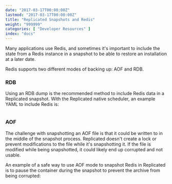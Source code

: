 ```yaml
---
date: "2017-03-17T00:00:00Z"
lastmod: "2017-03-17T00:00:00Z"
title: "Replicated Snapshots and Redis"
weight: "999999"
categories: [ "Developer Resources" ]
index: "docs"
---
```


Many applications use Redis, and sometimes it's important to include the state from a Redis instance in a snapshot to be able to restore an installation at a later date.

Redis supports two different modes of backing up: AOF and RDB.

### RDB
Using an RDB dump is the recommended method to include Redis data in a Replicated snapshot. With the Replicated native scheduler, an example YAML to include Redis is:

```yaml


```

### AOF
The challenge with snapshotting an AOF file is that it could be written to in the middle of the snapshot process. Replicated doesn't create a lock or prevent modifications to the file while it's snapshotting it. If the file is modified while being snapshotted, it could likely end up corrupted and not usable.

An example of a safe way to use AOF mode to snapshot Redis in Replicated is to pause the container during the snapshot to prevent the archive from being corrupted:

```yaml

```